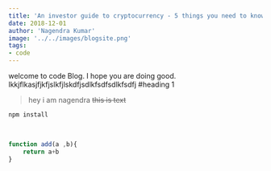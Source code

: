 ```yaml
---
title: 'An investor guide to cryptocurrency - 5 things you need to know about Bitcoin'
date: 2018-12-01
author: 'Nagendra Kumar'
image: '../../images/blogsite.png'
tags:
- code
---
```


welcome to code Blog. I hope you are doing good. lkkjflkasjfjkfjslkfjlskdfjsdlkfsdfsdlkfsdfj
#heading 1
> hey i am nagendra
~~this is text~~
```
npm install

```  

<br/>

```javascript
function add(a ,b){
    return a+b
}
```

<br/>
<br/>
<br/>
<br/>
<br/>